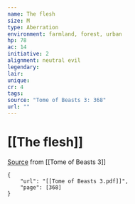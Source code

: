 ```yaml
---
name: The flesh
size: M
type: Aberration
environment: farmland, forest, urban
hp: 78
ac: 14
initiative: 2
alignment: neutral evil
legendary: 
lair: 
unique: 
cr: 4
tags: 
source: "Tome of Beasts 3: 368"
url: ""
---
```

# [[The flesh]]

[Source](zotero://open-pdf/library/items/BLGR9HVR?page=368) from [[Tome of Beasts 3]]

```pdf
{
	"url": "[[Tome of Beasts 3.pdf]]",
	"page": [368]
}
```

